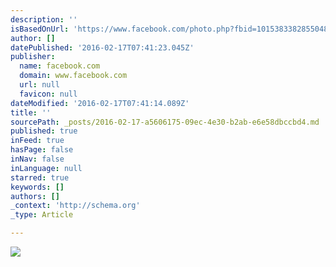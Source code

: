 ```yaml
---
description: ''
isBasedOnUrl: 'https://www.facebook.com/photo.php?fbid=10153833828550482&set=a.10150443890945482.414888.613000481&type=3&theater'
author: []
datePublished: '2016-02-17T07:41:23.045Z'
publisher:
  name: facebook.com
  domain: www.facebook.com
  url: null
  favicon: null
dateModified: '2016-02-17T07:41:14.089Z'
title: ''
sourcePath: _posts/2016-02-17-a5606175-09ec-4e30-b2ab-e6e58dbccbd4.md
published: true
inFeed: true
hasPage: false
inNav: false
inLanguage: null
starred: true
keywords: []
authors: []
_context: 'http://schema.org'
_type: Article

---
```

![](https://scontent-sea1-1.xx.fbcdn.net/hphotos-xaf1/t31.0-8/11079536_10153833828550482_8774583771178375535_o.jpg)